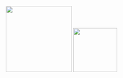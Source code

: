 
<div align="center">
<img height="180em" src="https://github-readme-stats.vercel.app/api?username=GustavoCMonteiro&show_icons=true&theme=dark"/>
<img height="120em" src="https://github-readme-stats.vercel.app/api/top-langs/?username=GustavoCMonteiro&layout=compact"/>
</div>
